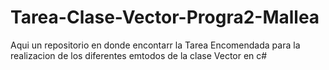 # Tarea-Clase-Vector-Progra2-Mallea
Aqui un repositorio en donde encontarr la Tarea Encomendada para la realizacion de los diferentes emtodos de la clase Vector en c#
